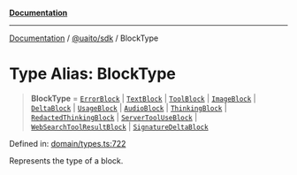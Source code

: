 [**Documentation**](../../../README.md)

***

[Documentation](../../../README.md) / [@uaito/sdk](../README.md) / BlockType

# Type Alias: BlockType

> **BlockType** = [`ErrorBlock`](ErrorBlock.md) \| [`TextBlock`](TextBlock.md) \| [`ToolBlock`](ToolBlock.md) \| [`ImageBlock`](ImageBlock.md) \| [`DeltaBlock`](DeltaBlock.md) \| [`UsageBlock`](UsageBlock.md) \| [`AudioBlock`](AudioBlock.md) \| [`ThinkingBlock`](../interfaces/ThinkingBlock.md) \| [`RedactedThinkingBlock`](../interfaces/RedactedThinkingBlock.md) \| [`ServerToolUseBlock`](../interfaces/ServerToolUseBlock.md) \| [`WebSearchToolResultBlock`](../interfaces/WebSearchToolResultBlock.md) \| [`SignatureDeltaBlock`](../interfaces/SignatureDeltaBlock.md)

Defined in: [domain/types.ts:722](https://github.com/elribonazo/uaito/blob/0785510d8ad92c6f9514ad770b3e81162500e4a0/packages/sdk/src/domain/types.ts#L722)

Represents the type of a block.
